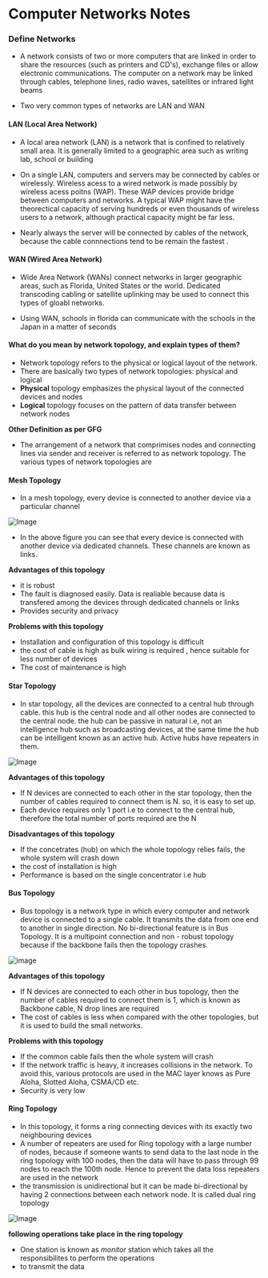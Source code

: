 # Computer Networks Notes

### Define Networks

* A network consists of two or more computers that are linked in order to share the resources (such as printers and CD's), exchange files or allow electronic communications. The computer on a network may be linked through cables, telephone lines, radio waves, satellites or infrared light beams

* Two very common types of networks are LAN and WAN

#### LAN (Local Area Network)

* A local area network (LAN) is a network that is confined to relatively small area. It is generally limited to a geographic area such as writing lab, school or building

* On a single LAN, computers and servers may be connected by cables or wirelessly. Wireless acess to a wired network is made possibly by wireless acess poitns (WAP). These WAP devices provide bridge between computers and networks. A typical WAP might have the theorectical capacity of serving hundreds or even thousands of wireless users to a network, although practical capacity might be far less.

* Nearly always the server will be connected by cables of the network, because the cable connnections tend to be remain the fastest .


#### WAN (Wired Area Network) 

* Wide Area Network (WANs) connect networks in larger geographic areas, such as Florida, United States or the world. Dedicated transcoding cabling or satellite uplinking may be used to connect this types of gloabl networks.

* Using WAN, schools in florida can communicate with the schools in the Japan in a matter of seconds

#### What do you mean by network topology, and explain types of them?

* Network topology refers to the physical or logical layout of the network. 
* There are basically two types of network topologies: physical and logical
* **Physical** topology emphasizes the physical layout of the connected devices and nodes
* **Logical** topology focuses on the pattern of data transfer between network nodes

**Other Definition as per GFG**

* The arrangement of a network that comprimises nodes and connecting lines via sender and receiver is referred to as network topology. The various types of network topologies are

#### Mesh Topology

* In a mesh topology, every device is connected to another device via a particular channel

![Image](https://media.geeksforgeeks.org/wp-content/uploads/1-75.png)

* In the above figure you can see that every device is connected with another device via dedicated channels. These channels are known as links.

**Advantages of this topology**

* it is robust
* The fault is diagnosed easily. Data is realiable because data is transfered among the devices through dedicated channels or links
* Provides security and privacy

**Problems with this topology**

* Installation and configuration of this topology is difficult
* the cost of cable is high as bulk wiring is required , hence suitable for less number of devices
* The cost of maintenance is high

#### Star Topology

* In star topology, all the devices are connected to a central hub through cable. this hub is the central node and all other nodes are connected to the central node. the hub can be passive in natural i.e, not an intelligence hub such as broadcasting devices, at the same time the hub can be intelligent known as an active hub. Active hubs have repeaters in them.

![Image](https://media.geeksforgeeks.org/wp-content/uploads/2-49.png)

**Advantages of this topology**

* If N devices are connected to each other in the star topology, then the number of cables required to connect them is N. so, it is easy to set up.
* Each device requires only 1 port i.e to connect to the central hub, therefore the total number of ports required are the N

**Disadvantages of this topology**

* If the concetrates (hub) on which the whole topology relies fails, the whole system will crash down
* the cost of installation is high
* Performance is based on the single concentrator i.e hub

#### Bus Topology

* Bus topology is a network type in which every computer and network device is connected to a single cable. It transmits the data from one end to another in single direction. No bi-directional feature is in Bus Topology. It is a multipoint connection and non - robust topology because if the backbone fails then the topology crashes.

![image](https://media.geeksforgeeks.org/wp-content/uploads/3-55.png)

**Advantages of this topology**

* If N devices are connected to each other in bus topology, then the number of cables required to connect them is 1, which is known as Backbone cable, N drop lines are required
* The cost of cables is less when compared with the other topologies, but it is used to build the small networks.

**Problems with this topology**

* If the common cable fails then the whole system will crash
* If the network traffic is heavy, it increases collisions in the network. To avoid this, various protocols are used in the MAC layer knows as Pure Aloha, Slotted Aloha, CSMA/CD etc.
* Security is very low

#### Ring Topology

* In this topology, it forms a ring connecting devices with its exactly two neighbouring devices
* A number of repeaters are used for Ring topology with a large number of nodes, because if someone wants to send data to the last node in the ring topology with 100 nodes, then the data will have to pass through 99 nodes to reach the 100th node. Hence to prevent the data loss repeaters are used in the network
* the transmission is unidirectional but it can be made bi-directional by having 2 connections between each network node. It is called dual ring topology

![Image](https://media.geeksforgeeks.org/wp-content/uploads/4-32.png)

**following operations take place in the ring topology**

* One station is known as *monitor* station which takes all the responsibilites to perform the operations
* to transmit the data